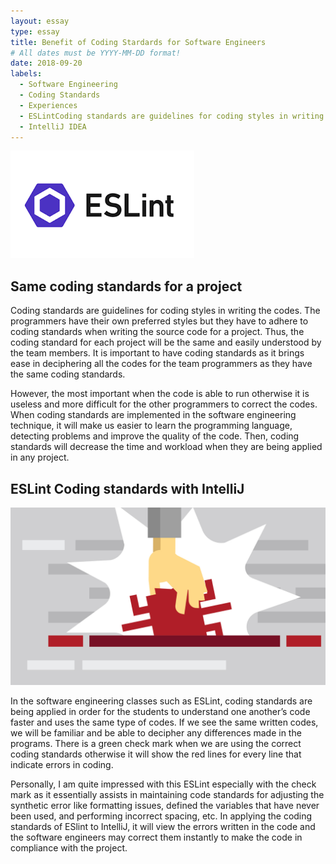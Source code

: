 ```yaml
---
layout: essay
type: essay
title: Benefit of Coding Stardards for Software Engineers
# All dates must be YYYY-MM-DD format!
date: 2018-09-20
labels:
  - Software Engineering
  - Coding Standards
  - Experiences
  - ESLintCoding standards are guidelines for coding styles in writing the codes. The programmers have their own preferred styles but they have to adhere to coding standards when writing the source code for a project. Thus, the coding standard for each project will be the same and easily understood by the team members. It is important to have coding standards as it brings ease in deciphering all the codes for the team programmers as they have the same coding standards. 
  - IntelliJ IDEA
---
```


<img class="ui medium left floated rounded image" src="../images/eslint.png">

## Same coding standards for a project

Coding standards are guidelines for coding styles in writing the codes. The programmers have their own preferred styles but they have to adhere to coding standards when writing the source code for a project. Thus, the coding standard for each project will be the same and easily understood by the team members. It is important to have coding standards as it brings ease in deciphering all the codes for the team programmers as they have the same coding standards.

However, the most important when the code is able to run otherwise it is useless and more difficult for the other programmers to correct the codes. When coding standards are implemented in the software engineering technique, it will make us easier to learn the programming language, detecting problems and improve the quality of the code. Then, coding standards will decrease the time and workload when they are being applied in any project.

## ESLint Coding standards with IntelliJ

<img class="ui medium left floated rounded image" src="../images/eslint2.jpg">

In the software engineering classes such as ESLint, coding standards are being applied in order for the students to understand one another’s code faster and uses the same type of codes. If we see the same written codes, we will be familiar and be able to decipher any differences made in the programs. There is a green check mark when we are using the correct coding standards otherwise it will show the red lines for every line that indicate errors in coding. 

Personally, I am quite impressed with this ESLint especially with the check mark as it essentially assists in maintaining code standards for adjusting the synthetic error like formatting issues, defined the variables that have never been used, and performing incorrect spacing, etc. In applying the coding standards of ESlint to IntelliJ, it will view the errors written in the code and the software engineers may correct them instantly to make the code in compliance with the project.
